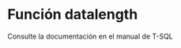 ﻿---
Autogenerated: true
---

# Función  datalength

Consulte la documentación en el manual de T-SQL
